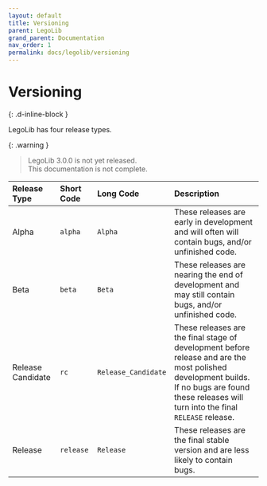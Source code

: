 ```yaml
---
layout: default
title: Versioning
parent: LegoLib
grand_parent: Documentation
nav_order: 1
permalink: docs/legolib/versioning
---
```

# Versioning  
{: .d-inline-block }  

LegoLib has four release types.  

{: .warning }  
> LegoLib 3.0.0 is not yet released.  
> This documentation is not complete.  

| Release Type        | Short Code |  Long Code           | Description                                                                                                                                                                                    |  
|:--------------------|:-----------|:---------------------|:-----------------------------------------------------------------------------------------------------------------------------------------------------------------------------------------------|  
| Alpha               | `alpha`    |  `Alpha`             | These releases are early in development and will often will contain bugs, and/or unfinished code.                                                                                              |  
| Beta                | `beta`     |  `Beta`              | These releases are nearing the end of development and may still contain bugs, and/or unfinished code.                                                                                          |  
| Release Candidate   | `rc`       |  `Release_Candidate` | These releases are the final stage of development before release and are the most polished development builds. If no bugs are found these releases will turn into the final `RELEASE` release. |  
| Release             | `release`  |  `Release`           | These releases are the final stable version and are less likely to contain bugs.                                                                                                               |  